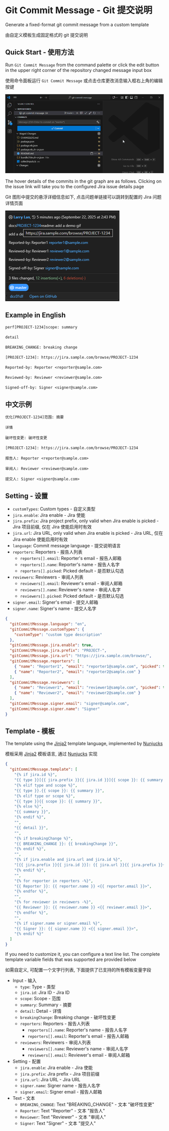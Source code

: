 # Git Commit Message - Git 提交说明

Generate a fixed-format git commit message from a custom template

由自定义模板生成固定格式的 git 提交说明

## Quick Start - 使用方法

Run `Git Commit Message` from the command palette or click the edit button in the upper right corner of the repository changed message input box

使用命令面板运行 `Git Commit Message` 或点击仓库更改消息输入框右上角的编辑按键

![Demo](https://github.com/lar-ry/git-commit-message/raw/HEAD/assets/demo.gif)

The hover details of the commits in the git graph are as follows. Clicking on the issue link will take you to the configured Jira issue details page

Git 图形中提交的悬浮详细信息如下, 点击问题单链接可以跳转到配置的 Jira 问题详情页面

![Detail](https://github.com/lar-ry/git-commit-message/raw/HEAD/assets/detail.png)

## Example in English

```
perf[PROJECT-1234]scope: summary

detail

BREAKING_CHANGE: breaking change

[PROJECT-1234]: https://jira.sample.com/browse/PROJECT-1234

Reported-by: Reporter <reporter@sample.com>

Reviewed-by: Reviewer <reviewer@sample.com>

Signed-off-by: Signer <signer@sample.com>
```

## 中文示例

```
优化[PROJECT-1234]范围: 摘要

详情

破坏性变更: 破坏性变更

[PROJECT-1234]: https://jira.sample.com/browse/PROJECT-1234

报告人: Reporter <reporter@sample.com>

审阅人: Reviewer <reviewer@sample.com>

提交人: Signer <signer@sample.com>
```

## Setting - 设置

- `customTypes`: Custom types - 自定义类型
- `jira.enable`: Jira enable - Jira 使能
- `jira.prefix`: Jira project prefix, only valid when Jira enable is picked - Jira 项目前缀, 仅在 Jira 使能启用时有效
- `jira.url`: Jira URL, only valid when Jira enable is picked - Jira URL, 仅在 Jira enable 使能启用时有效
- `language`: Commit message language - 提交说明语言
- `reporters`: Reporters - 报告人列表
  - `reporters[].email`: Reporter's email - 报告人邮箱
  - `reporters[].name`: Reporter's name - 报告人名字
  - `reporters[].picked`: Picked default - 是否默认勾选
- `reviewers`: Reviewers - 审阅人列表
  - `reviewers[].email`: Reviewer's email - 审阅人邮箱
  - `reviewers[].name`: Reviewer's name - 审阅人名字
  - `reviewers[].picked`: Picked default - 是否默认勾选
- `signer.email`: Signer's email - 提交人邮箱
- `signer.name`: Signer's name - 提交人名字

```json
{
  "gitCommitMessage.language": "en",
  "gitCommitMessage.customTypes": {
    "customType": "custom type description"
  },
  "gitCommitMessage.jira.enable": true,
  "gitCommitMessage.jira.prefix": "PROJECT-",
  "gitCommitMessage.jira.url": "https://jira.sample.com/browse/",
  "gitCommitMessage.reporters": [
    { "name": "Reporter1", "email": "reporter1@sample.com", "picked": true },
    { "name": "Reporter2", "email": "reporter2@sample.com" }
  ],
  "gitCommitMessage.reviewers": [
    { "name": "Reviewer1", "email": "reviewer1@sample.com", "picked": true },
    { "name": "Reviewer2", "email": "reviewer2@sample.com" }
  ],
  "gitCommitMessage.signer.email": "signer@sample.com",
  "gitCommitMessage.signer.name": "Signer"
}
```

## Template - 模板

The template using the [Jinja2](https://palletsprojects.com/projects/jinja/) template language, implemented by [Nunjucks](https://mozilla.github.io/nunjucks/)

模板采用 [Jinja2](https://palletsprojects.com/projects/jinja/) 模板语言, 通过 [Nunjucks](https://mozilla.github.io/nunjucks/) 实现

```json
{
  "gitCommitMessage.template": [
    "{% if jira.id %}",
    "{{ type }}[{{ jira.prefix }}{{ jira.id }}]{{ scope }}: {{ summary }}",
    "{% elif type and scope %}",
    "{{ type }}.{{ scope }}: {{ summary }}",
    "{% elif type or scope %}",
    "{{ type }}{{ scope }}: {{ summary }}",
    "{% else %}",
    "{{ summary }}",
    "{% endif %}",
    "",
    "{{ detail }}",
    "",
    "{% if breakingChange %}",
    "{{ BREAKING_CHANGE }}: {{ breakingChange }}",
    "{% endif %}",
    "",
    "{% if jira.enable and jira.url and jira.id %}",
    "[{{ jira.prefix }}{{ jira.id }}]: {{ jira.url }}{{ jira.prefix }}{{ jira.id }}",
    "{% endif %}",
    "",
    "{% for reporter in reporters -%}",
    "{{ Reporter }}: {{ reporter.name }} <{{ reporter.email }}>",
    "{% endfor %}",
    "",
    "{% for reviewer in reviewers -%}",
    "{{ Reviewer }}: {{ reviewer.name }} <{{ reviewer.email }}>",
    "{% endfor %}",
    "",
    "{% if signer.name or signer.email %}",
    "{{ Signer }}: {{ signer.name }} <{{ signer.email }}>",
    "{% endif %}"
  ]
}
```

If you need to customize it, you can configure a text line list. The complete template variable fields that was supported are provided below

如需自定义, 可配置一个文字行列表, 下面提供了已支持的所有模板变量字段

- Input - 输入
  - `type`: Type - 类型
  - `jira.id`: Jira ID - Jira ID
  - `scope`: Scope - 范围
  - `summary`: Summary - 摘要
  - `detail`: Detail - 详情
  - `breakingChange`: Breaking change - 破坏性变更
  - `reporters`: Reporters - 报告人列表
    - `reporters[].name`: Reporter's name - 报告人名字
    - `reporters[].email`: Reporter's email - 报告人邮箱
  - `reviewers`: Reviewers - 审阅人列表
    - `reviewers[].name`: Reviewer's name - 审阅人名字
    - `reviewers[].email`: Reviewer's email - 审阅人邮箱
- Setting - 配置
  - `jira.enable`: Jira enable - Jira 使能
  - `jira.prefix`: Jira prefix - Jira 项目前缀
  - `jira.url`: Jira URL - Jira URL
  - `signer.name`: Signer name - 报告人名字
  - `signer.email`: Signer email - 报告人邮箱
- Text - 文本
  - `BREAKING_CHANGE`: Text "BREAKING_CHANGE" - 文本 "破坏性变更"
  - `Reporter`: Text "Reporter" - 文本 "报告人"
  - `Reviewer`: Text "Reviewer" - 文本 "审阅人"
  - `Signer`: Text "Signer" - 文本 "提交人"
